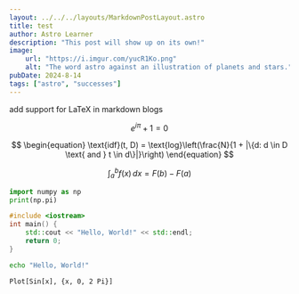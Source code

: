 ```yaml
---
layout: ../../../layouts/MarkdownPostLayout.astro
title: test
author: Astro Learner
description: "This post will show up on its own!"
image:
    url: "https://i.imgur.com/yucR1Ko.png"
    alt: "The word astro against an illustration of planets and stars."
pubDate: 2024-8-14
tags: ["astro", "successes"]
---
```


add support for LaTeX in markdown blogs

$$
e^{i\pi} + 1 = 0
$$

$$
\begin{equation}
    \text{idf}(t, D) = \text{log}\left(\frac{N}{1 + |\{d: d \in D \text{ and } t \in d\}|}\right)
\end{equation}
$$

$$
\int_{a}^{b} f(x) \, dx = F(b) - F(a)
$$

```python
import numpy as np
print(np.pi)
```

```cpp
#include <iostream>
int main() {
    std::cout << "Hello, World!" << std::endl;
    return 0;
}
```

```bash
echo "Hello, World!"
```

```
Plot[Sin[x], {x, 0, 2 Pi}]
```